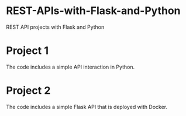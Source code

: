 # REST-APIs-with-Flask-and-Python
REST API projects with Flask and Python

# Project 1
The code includes a simple API interaction in Python.

# Project 2
The code includes a simple Flask API that is deployed with Docker.
